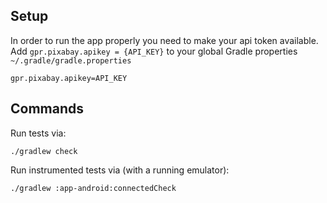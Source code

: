 ## Setup
In order to run the app properly you need to make your api token available.
Add `gpr.pixabay.apikey = {API_KEY}` to your global Gradle properties `~/.gradle/gradle.properties`

``` shell
gpr.pixabay.apikey=API_KEY
```

## Commands
Run tests via:
```shell
./gradlew check
```

Run instrumented tests via (with a running emulator):
```shell
./gradlew :app-android:connectedCheck
```
